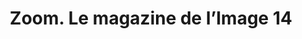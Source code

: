 ---
ref: sol-321-0037
title: "Zoom. Le magazine de l’Image 14"
author_name: ["Pete Turner"]
publisher: ["unknown publisher"]
year: "y1972"
origin: ["France"]
formats: ["magazine"]
disciplines: ["graphic-design"]
tags:
layout: artifact
status: ["scan"]
published: false
int_published: false
image_count:
date_added: 2023-06-16
batch:
---